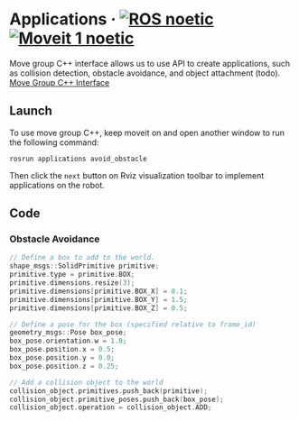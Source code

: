 # Applications &middot; [![ROS noetic](https://img.shields.io/badge/ROS-noetic-blue)](http://wiki.ros.org/noetic) [![Moveit 1 noetic](https://img.shields.io/badge/Moveit%201-noetic-blue)](https://ros-planning.github.io/moveit_tutorials/)

Move group C++ interface allows us to use API to create applications, such as collision detection, obstacle avoidance, and object attachment (todo). [Move Group C++ Interface](https://ros-planning.github.io/moveit_tutorials/doc/move_group_interface/move_group_interface_tutorial.html#)

## Launch
To use move group C++, keep moveit on and open another window to run the following command:
```
rosrun applications avoid_obstacle
```
Then click the `next` button on Rviz visualization toolbar to implement applications on the robot.

## Code
### Obstacle Avoidance
```cpp
// Define a box to add to the world.
shape_msgs::SolidPrimitive primitive;
primitive.type = primitive.BOX;
primitive.dimensions.resize(3);
primitive.dimensions[primitive.BOX_X] = 0.1;
primitive.dimensions[primitive.BOX_Y] = 1.5;
primitive.dimensions[primitive.BOX_Z] = 0.5;

// Define a pose for the box (specified relative to frame_id)
geometry_msgs::Pose box_pose;
box_pose.orientation.w = 1.0;
box_pose.position.x = 0.5;
box_pose.position.y = 0.0;
box_pose.position.z = 0.25;

// Add a collision object to the world
collision_object.primitives.push_back(primitive);
collision_object.primitive_poses.push_back(box_pose);
collision_object.operation = collision_object.ADD;
```